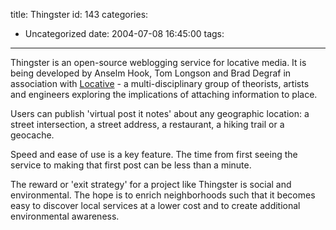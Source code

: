 title: Thingster
id: 143
categories:
  - Uncategorized
date: 2004-07-08 16:45:00
tags:
---

Thingster is an open-source weblogging service for locative media.  It is
being developed by Anselm Hook, Tom Longson and Brad Degraf in association with
[Locative](http://locative.net) - a multi-disciplinary group of
theorists, artists and engineers exploring the implications of attaching
information to place.

Users can publish 'virtual post it notes' about any geographic location: a
street intersection, a street address, a restaurant, a hiking trail or a
geocache.

Speed and ease of use is a key feature.  The time from first seeing the
service to making that first post can be less than a minute.

The reward or 'exit strategy' for a project like Thingster is social and
environmental.  The hope is to enrich neighborhoods such that it becomes easy to
discover local services at a lower cost and to create additional environmental
awareness.